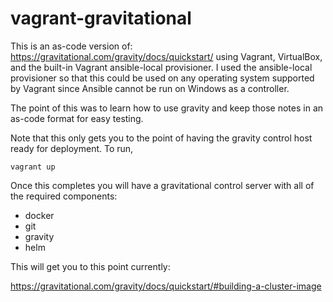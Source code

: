 # vagrant-gravitational

This is an as-code version of: https://gravitational.com/gravity/docs/quickstart/ using Vagrant, VirtualBox,
and the built-in Vagrant ansible-local provisioner.  I used the ansible-local provisioner so that this could be used
on any operating system supported by Vagrant since Ansible cannot be run on Windows as a controller.

The point of this was to learn how to use gravity and keep those notes in an as-code format for easy testing.

Note that this only gets you to the point of having the gravity control host ready for deployment.  To run,

`vagrant up`

Once this completes you will have a gravitational control server with all of the required components:

* docker
* git
* gravity
* helm

This will get you to this point currently:

https://gravitational.com/gravity/docs/quickstart/#building-a-cluster-image
